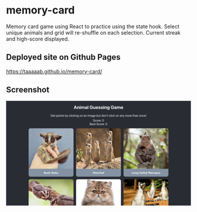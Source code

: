# memory-card

Memory card game using React to practice using the state hook.
Select unique animals and grid will re-shuffle on each selection.
Current streak and high-score displayed.

## Deployed site on Github Pages

https://taaaaab.github.io/memory-card/

## Screenshot

![Alt text](https://github.com/Taaaaab/personal-portfolio/blob/main/photos/memory-card.png?raw=true "Screenshot")
